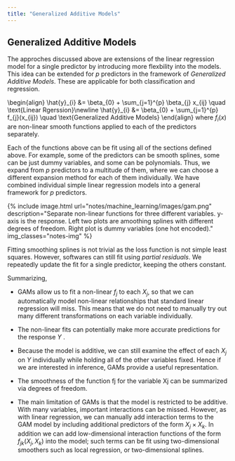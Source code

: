 ```yaml
---
title: "Generalized Additive Models"
---
```


## Generalized Additive Models

The approches discussed above are extensions of the linear regression model for a single predictor by introducing more flexbility into the models. This idea can be extended for $p$ predictors in the framework of *Generalized Additive Models*. These are applicable for both classification and regression.

\begin{align}
        \hat{y}\_{i} &= \beta_{0} + \sum_{j=1}^{p} \beta_{j} x_{ij} \quad \text{Linear Rgerssion}\newline
        \hat{y}\_{i} &= \beta_{0} + \sum_{j=1}^{p} f_{j}(x_{ij}) \quad \text{Generalized Additive Models}
    \end{align}
where $f_{i}(x)$ are non-linear smooth functions applied to each of the predictors separately.


Each of the functions above can be fit using all of the sections defined above. For example, some of the predictors can be smooth splines, some can be just dummy variables, and some can be polynomials. Thus, we expand from $p$ predictors to a multitude of them, where we can choose a different expansion method for each of them individually. We have combined individual simple linear regression models into a general framework for $p$ predictors.

{% include image.html url="notes/machine_learning/images/gam.png" description="Separate non-linear functions for three different variables. y-axis is the response. Left two plots are amoothing splines with different degrees of freedom. Right plot is dummy variables (one hot encoded)." img_classes="notes-img" %}

Fitting smoothing splines is not trivial as the loss function is not simple least squares. However, softwares can still fit using _partial residuals_. We repeatedly update the fit for a single predictor, keeping the others constant.

Summarizing,

-   GAMs allow us to fit a non-linear $f_{j}$ to each $X_{j}$, so that we can automatically model non-linear relationships that standard linear regression will miss. This means that we do not need to manually try out many different transformations on each variable individually.

-   The non-linear fits can potentially make more accurate predictions for the response $Y$ .

-   Because the model is additive, we can still examine the effect of each $X_{j}$ on $Y$ individually while holding all of the other variables fixed. Hence if we are interested in inference, GAMs provide a useful representation.

-   The smoothness of the function fj for the variable Xj can be summarized via degrees of freedom.

-   The main limitation of GAMs is that the model is restricted to be additive. With many variables, important interactions can be missed. However, as with linear regression, we can manually add interaction terms to the GAM model by including additional predictors of the form $X_{j} \times X_{k}$. In addition we can add low-dimensional interaction functions of the form $f_{jk}(X_{j}, X_{k})$ into the model; such terms can be fit using two-dimensional smoothers such as local regression, or two-dimensional splines.
